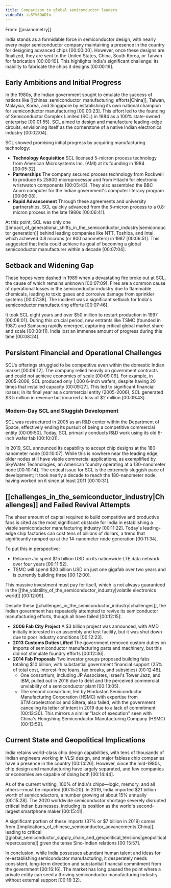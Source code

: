 ```yaml
---
title: Comparison to global semiconductor leaders
videoId: isBYV6QWDIo
---
```


From: [[asianometry]] <br/> 

India stands as a formidable force in semiconductor design, with nearly every major semiconductor company maintaining a presence in the country for designing advanced chips <a class="yt-timestamp" data-t="00:00:00">[00:00:00]</a>. However, once these designs are finalized, they are sent to the United States, China, South Korea, or Taiwan for fabrication <a class="yt-timestamp" data-t="00:00:10">[00:00:10]</a>. This highlights India's significant challenge: its inability to fabricate the chips it designs <a class="yt-timestamp" data-t="00:00:19">[00:00:19]</a>.

## Early Ambitions and Initial Progress

In the 1980s, the Indian government sought to emulate the success of nations like [[chinas_semiconductor_manufacturing_efforts|China]], Taiwan, Malaysia, Korea, and Singapore by establishing its own national champion for semiconductor manufacturing <a class="yt-timestamp" data-t="00:00:23">[00:00:23]</a>. This effort led to the founding of Semiconductor Complex Limited (SCL) in 1984 as a 100% state-owned enterprise <a class="yt-timestamp" data-t="00:01:55">[00:01:55]</a>. SCL aimed to design and manufacture leading-edge circuits, envisioning itself as the cornerstone of a native Indian electronics industry <a class="yt-timestamp" data-t="00:02:04">[00:02:04]</a>.

SCL showed promising initial progress by acquiring manufacturing technology:
*   **Technology Acquisition** SCL licensed 5-micron process technology from American Microsystems Inc. (AMI) at its founding in 1984 <a class="yt-timestamp" data-t="00:05:32">[00:05:32]</a>.
*   **Partnerships** The company secured process technology from Rockwell to produce its 2560G microprocessor and from Hitachi for electronic wristwatch components <a class="yt-timestamp" data-t="00:05:43">[00:05:43]</a>. They also assembled the BBC Acorn computer for the Indian government's computer literacy program <a class="yt-timestamp" data-t="00:06:08">[00:06:08]</a>.
*   **Rapid Advancement** Through these agreements and university partnerships, SCL quickly advanced from the 5-micron process to a 0.8-micron process in the late 1980s <a class="yt-timestamp" data-t="00:06:41">[00:06:41]</a>.

At this point, SCL was only one [[impact_of_generational_shifts_in_the_semiconductor_industry|semiconductor generation]] behind leading companies like NTT, Toshiba, and Intel, which achieved 0.8 microns (or 800 nanometers) in 1987 <a class="yt-timestamp" data-t="00:06:51">[00:06:51]</a>. This suggested that India could achieve its goal of becoming a global semiconductor manufacturer within a decade <a class="yt-timestamp" data-t="00:07:04">[00:07:04]</a>.

## Setback and Widening Gap

These hopes were dashed in 1989 when a devastating fire broke out at SCL, the cause of which remains unknown <a class="yt-timestamp" data-t="00:07:09">[00:07:09]</a>. Fires are a common cause of operational losses in the semiconductor industry due to flammable chemicals, leading to toxic gases and corrosive damage from sprinkler systems <a class="yt-timestamp" data-t="00:07:38">[00:07:38]</a>. The incident was a significant setback for India's semiconductor manufacturing efforts <a class="yt-timestamp" data-t="00:07:46">[00:07:46]</a>.

It took SCL eight years and over $50 million to restart production in 1997 <a class="yt-timestamp" data-t="00:08:01">[00:08:01]</a>. During this crucial period, new entrants like TSMC (founded in 1987) and Samsung rapidly emerged, capturing critical global market share and scale <a class="yt-timestamp" data-t="00:08:11">[00:08:11]</a>. India lost an immense amount of progress during this time <a class="yt-timestamp" data-t="00:08:24">[00:08:24]</a>.

## Persistent Financial and Operational Challenges

SCL's offerings struggled to be competitive even within the domestic Indian market <a class="yt-timestamp" data-t="00:09:12">[00:09:12]</a>. The company relied heavily on government contracts and could not achieve economies of scale <a class="yt-timestamp" data-t="00:09:09">[00:09:09]</a>. For example, in 2005-2006, SCL produced only 1,000 6-inch wafers, despite having 20 times that installed capacity <a class="yt-timestamp" data-t="00:09:27">[00:09:27]</a>. This led to significant financial losses; in its final year as a commercial entity (2005-2006), SCL generated $3.5 million in revenue but incurred a loss of $2 million <a class="yt-timestamp" data-t="00:09:43">[00:09:43]</a>.

### Modern-Day SCL and Sluggish Development

SCL was restructured in 2005 as an R&D center within the Department of Space, effectively ending its pursuit of being a competitive commercial entity <a class="yt-timestamp" data-t="00:09:50">[00:09:50]</a>. Today, SCL primarily conducts R&D work using its old 6-inch wafer fab <a class="yt-timestamp" data-t="00:10:01">[00:10:01]</a>.

In 2019, SCL announced its capability to accept chip designs at the 180-nanometer node <a class="yt-timestamp" data-t="00:10:07">[00:10:07]</a>. While this is nowhere near the leading edge, older nodes still have viable commercial applications, as exemplified by SkyWater Technologies, an American foundry operating at a 130-nanometer node <a class="yt-timestamp" data-t="00:10:14">[00:10:14]</a>. The critical issue for SCL is the extremely sluggish pace of development; it took nearly a decade to reach the 180-nanometer node, having worked on it since at least 2011 <a class="yt-timestamp" data-t="00:10:31">[00:10:31]</a>.

## [[challenges_in_the_semiconductor_industry|Challenges]] and Failed Revival Attempts

The sheer amount of capital required to build competitive and productive fabs is cited as the most significant obstacle for India in establishing a viable semiconductor manufacturing industry <a class="yt-timestamp" data-t="00:11:22">[00:11:22]</a>. Today's leading-edge chip factories can cost tens of billions of dollars, a trend that significantly ramped up at the 14-nanometer node generation <a class="yt-timestamp" data-t="00:11:34">[00:11:34]</a>.

To put this in perspective:
*   Reliance Jio spent $15 billion USD on its nationwide LTE data network over four years <a class="yt-timestamp" data-t="00:11:52">[00:11:52]</a>.
*   TSMC will spend $20 billion USD on just one gigafab over two years and is currently building three <a class="yt-timestamp" data-t="00:12:00">[00:12:00]</a>.

This massive investment must pay for itself, which is not always guaranteed in the [[the_volatility_of_the_semiconductor_industry|volatile electronics world]] <a class="yt-timestamp" data-t="00:12:09">[00:12:09]</a>.

Despite these [[challenges_in_the_semiconductor_industry|challenges]], the Indian government has repeatedly attempted to revive its semiconductor manufacturing efforts, though all have failed <a class="yt-timestamp" data-t="00:12:15">[00:12:15]</a>:
*   **2006 Fab City Project** A $3 billion project was announced, with AMD initially interested in an assembly and test facility, but it was shut down due to poor industry conditions <a class="yt-timestamp" data-t="00:12:23">[00:12:23]</a>.
*   **2013 Customs Duties Lifted** The government removed custom duties on imports of semiconductor manufacturing parts and machinery, but this did not stimulate foundry efforts <a class="yt-timestamp" data-t="00:12:36">[00:12:36]</a>.
*   **2014 Fab Proposals** Two investor groups proposed building fabs totaling $10 billion, with substantial government financial support (25% of total cost, interest-free loans, tax breaks, and subsidies) <a class="yt-timestamp" data-t="00:12:48">[00:12:48]</a>.
    *   One consortium, including JP Associates, Israel's Tower Jazz, and IBM, pulled out in 2016 due to debt and the perceived commercial unviability of a semiconductor plant <a class="yt-timestamp" data-t="00:13:05">[00:13:05]</a>.
    *   The second consortium, led by Hindustan Semiconductor Manufacturing Corporation (HSMC) with expertise from STMicroelectronics and Siltera, also failed, with the government canceling its letter of intent in 2019 due to a lack of commitment <a class="yt-timestamp" data-t="00:13:30">[00:13:30]</a>. This mirrors a similar "lack of execution" seen with China's Hongshing Semiconductor Manufacturing Company (HSMC) <a class="yt-timestamp" data-t="00:13:59">[00:13:59]</a>.

## Current State and Geopolitical Implications

India retains world-class chip design capabilities, with tens of thousands of Indian engineers working in VLSI design, and major fabless chip companies have a presence in the country <a class="yt-timestamp" data-t="00:14:26">[00:14:26]</a>. However, since the mid-1980s, chip design and manufacturing have largely separated, and few companies or economies are capable of doing both <a class="yt-timestamp" data-t="00:14:44">[00:14:44]</a>.

As of the current writing, 100% of India's chips—logic, memory, and all others—must be imported <a class="yt-timestamp" data-t="00:15:20">[00:15:20]</a>. In 2019, India imported $21 billion worth of semiconductors, a number growing at about 15% annually <a class="yt-timestamp" data-t="00:15:28">[00:15:28]</a>. The 2020 worldwide semiconductor shortage severely disrupted critical Indian businesses, including its position as the world's second-largest smartphone maker <a class="yt-timestamp" data-t="00:15:41">[00:15:41]</a>.

A significant portion of these imports (37% or $7 billion in 2019) comes from [[implications_of_chinese_semiconductor_advancements|China]], leading to critical [[global_semiconductor_supply_chain_and_geopolitical_tensions|geopolitical repercussions]] given the tense Sino-Indian relations <a class="yt-timestamp" data-t="00:15:57">[00:15:57]</a>.

In conclusion, while India possesses abundant human talent and ideas for re-establishing semiconductor manufacturing, it desperately needs consistent, long-term direction and substantial financial commitment from the government <a class="yt-timestamp" data-t="00:16:16">[00:16:16]</a>. The market has long passed the point where a private entity can seed a thriving semiconductor manufacturing industry without external support <a class="yt-timestamp" data-t="00:16:32">[00:16:32]</a>.